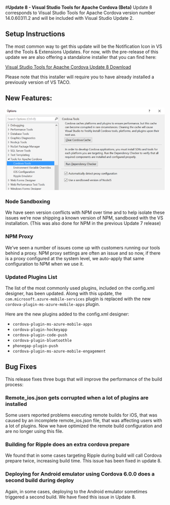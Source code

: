 <properties pageTitle="Release Notes for Update 8"
  description="Release notes for Update 8 of Visual Studio 2015 Tools for Apache Cordova"
  services=""
  documentationCenter=""
  authors="rido-min" />
  <tags
     ms.service="na"
     ms.devlang="javascript"
     ms.topic="article"
     ms.tgt_pltfrm="mobile-multiple"
     ms.workload="na"
     ms.date="03/08/2016"
     ms.author="rmpablos"/>

#**Update 8 - Visual Studio Tools for Apache Cordova (Beta)**
Update 8 corresponds to Visual Studio Tools for Apache Cordova version number 14.0.60311.2 and will be included with Visual Studio Update 2.

## Setup Instructions
The most common way to get this update will be the Notification Icon in VS and the Tools & Extensions Updates. For now, with the pre-release of this update we are also offering a standalone installer that you can find here:

[Visual Studio Tools for Apache Cordova Update 8 Download](http://go.microsoft.com/fwlink/?LinkId=746890)

Please note that this installer will require you to have already installed a previously version of VS TACO.

## New Features:

![TACO Options Updated](media/release-update-8/npm-sandboxing-options.png)

### Node Sandboxing
We have seen version conflicts with NPM over time and to help isolate these issues we’re now shipping a known version of NPM, sandboxed with the VS installation. (This was also done for NPM in the previous Update 7 release)

### NPM Proxy
We’ve seen a number of issues come up with customers running our tools behind a proxy. NPM proxy settings are often an issue and so now, if there is a proxy configured at the system level, we auto-apply that same configuration to NPM when we use it.

### Updated Plugins List
The list of the most commonly used plugins, included on the config.xml designer, has been updated. Along with this update, the `com.microsoft.azure-mobile-services` plugin is replaced with the new `cordova-plugin-ms-azure-mobile-apps` plugin. 

Here are the new plugins added to the config.xml designer:

- `cordova-plugin-ms-azure-mobile-apps`
- `cordova-plugin-hockeyapp`
- `cordova-plugin-code-push`
- `cordova-plugin-bluetoothle`
- `phonegap-plugin-push`
- `cordova-plugin-ms-azure-mobile-engagement`

## Bug Fixes
This release fixes three bugs that will improve the performance of the build process:

### Remote_ios.json gets corrupted when a lot of plugins are installed
Some users reported problems executing remote builds for iOS, that was caused by an incomplete remote_ios.json file, that was affecting users with a lot of plugins. Now we have optimized the remote build configuration and  are no longer using this file.

### Building for Ripple does an extra cordova prepare
We found that in some cases targeting Ripple during build will call Cordova prepare twice, increasing build time. This issue has been fixed in update 8.

###  Deploying for Android emulator using Cordova 6.0.0 does a second build during deploy
Again, in some cases, deploying to the Android emulator sometimes triggered a second build. We have fixed this issue in Update 8.
